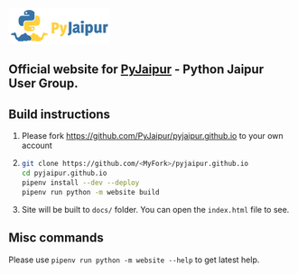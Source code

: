 ![PyJaipurLogo](https://github.com/PyJaipur/pyjaipur.github.io/blob/master/images/logo-white.png?raw=True) 

 
## Official website for [PyJaipur](https://pyjaipur.github.io) - Python Jaipur User Group.

## Build instructions

1. Please fork https://github.com/PyJaipur/pyjaipur.github.io to your own account
2. ```bash
   git clone https://github.com/<MyFork>/pyjaipur.github.io
   cd pyjaipur.github.io
   pipenv install --dev --deploy
   pipenv run python -m website build
   ```
3. Site will be built to `docs/` folder. You can open the `index.html` file to see.


## Misc commands

Please use `pipenv run python -m website --help` to get latest help.

